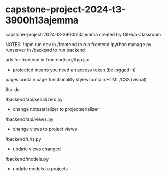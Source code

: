 # capstone-project-2024-t3-3900h13ajemma
capstone-project-2024-t3-3900h13ajemma created by GitHub Classroom

NOTES:
!npm run dev in /frontend to run frontend
!python manage.py runserver in /backend to run backend

urls for frontend in frontend/src/App.jsx
- protected means you need an access token (be logged in)

pages contain page functionality
styles contain HTML/CSS (visual)

#to-do

/backend/api/serializers.py 
- change noteserializer to projectserializer

/backend/api/views.py 
- change views to project views

/backend/urls.py 
- update views changed

/backend/models.py 
- update models to projects